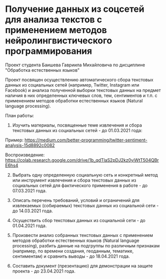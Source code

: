 # Получение данных из соцсетей для анализа текстов с применением методов нейролингвистического программирования
Проект студента Баишева Гавриила Михайловича по дисциплине "Обработка естественных языков"

Проект посвящен осуществлению автоматического сбора текстовых данных из социальных сетей (например, Twitter, Instagram или Facebook) и анализа полученной выборки текстовых данных на предмет наличия в них определенных ключевых слов, тем, сентиментов и т.п. с применением методов обработки естественных языков (Natural language processing).

План работы:

1) Изучить материалы, посвященные теме извлечения и сбора текстовых данных из социальных сетей - до 01.03.2021 года:

Пример:
https://medium.com/better-programming/twitter-sentiment-analysis-15d8892c0082

Воспроизведение:
https://colab.research.google.com/drive/1b_qdTlaS2pDJ2kz0yiWtT504QBrE6hs4

2) Выбрать одну определенную социальную сеть и конкретный метод или инструмент извлечения и сбора текстовых данных из социальных сетей для фактического применения в работе - до 07.03.2021 года.

3) Описать перечень требований, условий и ограничений для извлекаемых (собираемых) текстовых данных из социальной сети - до 14.03.2021 года.

4) Осуществить сбор текстовых данных из социальной сети - до 01.04.2021 года.

5) Произвести анализ собранных текстовых данных с применением методов обработки естественных языков (Natural language processing), разбить данные на подгруппы по различным признакам (например, по времени создания, геоданным, тематике, сентиментам) и сравнить выводы - до 18.04.2021 года.

6) Составить документ (презентацию) для демонстрации на защите проекта - до 23.04.2021 года.
